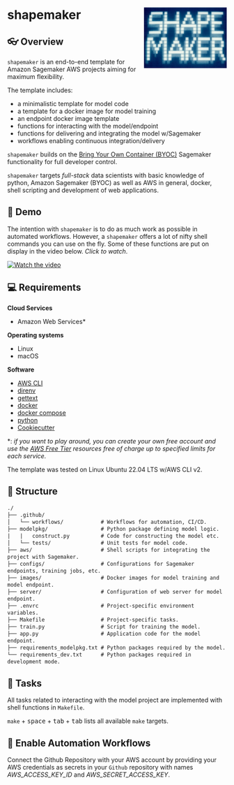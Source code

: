 # shapemaker <img src='logo.jpg' align="right" height="139" />

## :eyeglasses: Overview

`shapemaker` is an end-to-end template for Amazon Sagemaker AWS projects aiming for maximum flexibility. 

The template includes:

- a minimalistic template for model code
- a template for a docker image for model training
- an endpoint docker image template
- functions for interacting with the model/endpoint
- functions for delivering and integrating the model w/Sagemaker
- workflows enabling continuous integration/delivery

`shapemaker` builds on the [Bring Your Own Container (BYOC)](https://towardsdatascience.com/bring-your-own-container-with-amazon-sagemaker-37211d8412f4) Sagemaker functionality for full developer control.

`shapemaker` targets *full-stack* data scientists with basic knowledge of python, Amazon Sagemaker (BYOC) as well as AWS in general, docker, shell scripting and development of web applications.

## :movie_camera: Demo

The intention with `shapemaker` is to do as much work as possible in automated workflows. However, a `shapemaker` offers a lot of nifty shell commands you can use on the fly. Some of these functions are put on display in the video below. *Click to watch*.

[![Watch the video](https://img.youtube.com/vi/XzxKWkj6svc/maxresdefault.jpg)](https://youtu.be/XzxKWkj6svc)

## :computer: Requirements

**Cloud Services**
- Amazon Web Services*

**Operating systems** 
- Linux
- macOS

**Software**
- [AWS CLI](https://docs.aws.amazon.com/cli/latest/userguide/getting-started-install.html)
- [direnv](https://direnv.net/docs/installation.html) 
- [gettext](https://www.drupal.org/docs/8/modules/potion/how-to-install-setup-gettext) 
- [docker](https://docs.docker.com/get-docker/)
- [docker compose](https://docs.docker.com/compose/install/)
- [python](https://www.python.org/downloads/)
- [Cookiecutter](https://pypi.org/project/cookiecutter/)

*: *if you want to play around, you can create your own free account and use the [AWS Free Tier](https://aws.amazon.com/free) resources free of charge up to specified limits for each service.*

The template was tested on Linux Ubuntu 22.04 LTS w/AWS CLI v2.

## :file_folder: Structure

    ./
    ├── .github/    
    │   └── workflows/            # Workflows for automation, CI/CD.
    ├── modelpkg/                 # Python package defining model logic.
    |   |   construct.py          # Code for constructing the model etc.
    │   └── tests/                # Unit tests for model code.
    ├── aws/                      # Shell scripts for integrating the project with Sagemaker.
    ├── configs/                  # Configurations for Sagemaker endpoints, training jobs, etc.
    ├── images/                   # Docker images for model training and model endpoint.
    ├── server/                   # Configuration of web server for model endpoint.
    ├── .envrc                    # Project-specific environment variables.
    ├── Makefile                  # Project-specific tasks.
    ├── train.py                  # Script for training the model.
    ├── app.py                    # Application code for the model endpoint.
    ├── requirements_modelpkg.txt # Python packages required by the model.
    └── requirements_dev.txt      # Python packages required in development mode.

## :file_folder: Tasks

All tasks related to interacting with the model project are implemented with shell functions in `Makefile`.

`make` + <kbd>space</kbd> + <kbd>tab</kbd> + <kbd>tab</kbd> lists all available `make` targets.

## :repeat: Enable Automation Workflows

Connect the Github Repository with your AWS account by providing your AWS credentials as secrets in your `Github` repository with names *AWS_ACCESS_KEY_ID* and *AWS_SECRET_ACCESS_KEY*.
